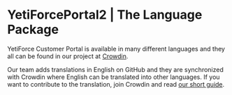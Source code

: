 # YetiForcePortal2 | The Language Package

YetiForce Customer Portal is available in many different languages and they all can be found in our project at [Crowdin](https://crowdin.com/project/yetiforceportal2). 

Our team adds translations in English on GitHub and they are synchronized with Crowdin where English can be translated into other languages. If you want to contribute to the translation, join Crowdin and read [our short guide](https://yetiforce.com/en/knowledge-base/documentation/implementer-documentation/item/adding-translations-via-crowdin). 
